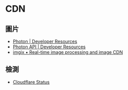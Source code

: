 # CDN

## 圖片
* [Photon | Developer Resources](https://developer.wordpress.com/docs/photon/)
* [Photon API | Developer Resources](https://developer.wordpress.com/docs/photon/api/)
* [imgix • Real-time image processing and image CDN](http://imgix.com/)

## 檢測
* [Cloudflare Status](https://www.cloudflarestatus.com/)
